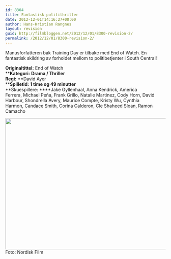```yaml
---
id: 8304
title: Fantastisk politithriller
date: 2012-12-01T14:16:27+00:00
author: Hans-Kristian Rangnes
layout: revision
guid: http://filmbloggen.net/2012/12/01/8300-revision-2/
permalink: /2012/12/01/8300-revision-2/
---
```

Manusforfatteren bak Training Day er tilbake med End of Watch. En fantastisk skildring av forholdet mellom to politibetjenter i South Central!

**Originaltittel:** End of Watch  
****Kategori:** **Drama / Thriller**  
**Regi:** **David Ayer  
****Spilletid:** **1 time og 49 minutter**  
**Skuespillere: ****Jake Gyllenhaal, Anna Kendrick, America Ferrera, Michael Peña, Frank Grillo, Natalie Martinez, Cody Horn, David Harbour, Shondrella Avery, Maurice Compte, Kristy Wu, Cynthia Harmon, Candace Smith, Corina Calderon, Cle Shaheed Sloan, Ramon Camacho

<a href="http://filmbloggen.net/?attachment_id=8301" rel="attachment wp-att-8301"><img class="alignnone size-large wp-image-8301" src="http://filmbloggen.net/wp-content/uploads//2012/12/ichfaay3-620x413.jpg" alt="" width="620" height="413" /></a>  
Foto: Nordisk Film